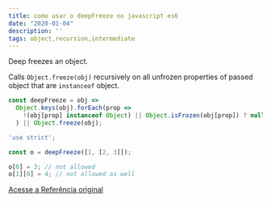 ```yaml
---
title: como usar o deepFreeze no javascript es6
date: "2020-01-04"
description: ''
tags: object,recursion,intermediate
---
```


Deep freezes an object.

Calls `Object.freeze(obj)` recursively on all unfrozen properties of passed object that are `instanceof` object.

```js
const deepFreeze = obj =>
  Object.keys(obj).forEach(prop =>
    !(obj[prop] instanceof Object) || Object.isFrozen(obj[prop]) ? null : deepFreeze(obj[prop])
  ) || Object.freeze(obj);
```

```js
'use strict';

const o = deepFreeze([1, [2, 3]]);

o[0] = 3; // not allowed
o[1][0] = 4; // not allowed as well
```


[Acesse a Referência original](http://github.com/30-seconds/)
